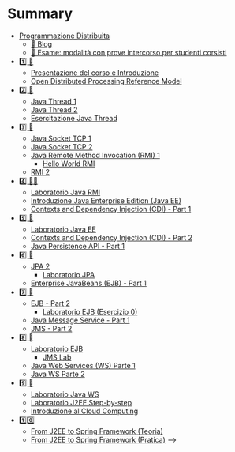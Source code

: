 # Summary

- [Programmazione Distribuita](README.md)
  - [🔗 Blog](blog.md)
  - [📝 Esame: modalità con prove intercorso per studenti corsisti](esame_con_intercorso.md)
- [1️⃣ 📕]()
  - [Presentazione del corso e Introduzione]()
  - [Open Distributed Processing Reference Model]()
- [2️⃣ 📕]() 
  - [Java Thread 1]()
  - [Java Thread 2]()
  - [Esercitazione Java Thread](01-threads.md)
- [3️⃣ 📕]()
  - [Java Socket TCP 1]()
  - [Java Socket TCP 2]()
  - [Java Remote Method Invocation (RMI) 1]()
    - [ Hello World RMI]()
  - [RMI 2]()
- [4️⃣ 📕📗]()
  - [Laboratorio Java RMI](03-rmi.md)
  - [Introduzione Java Enterprise Edition (Java EE)](04-javaee.md)
  - [Contexts and Dependency Injection (CDI) - Part 1](04-cdi.md)
- [5️⃣ 📗]()
  - [Laboratorio Java EE](05-javaee-lab.md)
  - [Contexts and Dependency Injection (CDI) - Part 2]()
  - [Java Persistence API - Part 1](05-jpa.md)
- [6️⃣ 📗]()
  - [JPA 2]() 
    - [Laboratorio JPA](06-jpa-lab.md)
  - [Enterprise JavaBeans (EJB) - Part 1](06-ejb.md)
- [7️⃣ 📗]()
  - [EJB - Part 2]()
    - [Laboratorio EJB (Esercizio 0)](07-ejb-lab.md)
  - [Java Message Service - Part 1](07-jms.md)
  - [JMS - Part 2]()
- [8️⃣ 📗]()
  - [Laboratorio EJB](07-ejb-lab.md)
    - [JMS Lab](08-jms-lab.md)
  - [Java Web Services (WS) Parte 1](08-ws.md)
  - [Java WS Parte 2]()
- [9️⃣ 📗]()
  - [Laboratorio Java WS](09-ws-lab.md)
  - [Laboratorio J2EE Step-by-step]()
  - [Introduzione al Cloud Computing]()
- [1️⃣0️⃣]()
  - [From J2EE to Spring Framework (Teoria)]()
  - [From J2EE to Spring Framework (Pratica)]()
  -->
